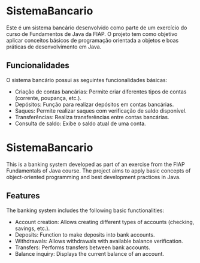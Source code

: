# SistemaBancario
Este é um sistema bancário desenvolvido como parte de um exercício do curso de Fundamentos de Java da FIAP. O projeto tem como objetivo aplicar conceitos básicos de programação orientada a objetos e boas práticas de desenvolvimento em Java.

## Funcionalidades
O sistema bancário possui as seguintes funcionalidades básicas:

* Criação de contas bancárias: Permite criar diferentes tipos de contas (corrente, poupança, etc.).
* Depósitos: Função para realizar depósitos em contas bancárias.
* Saques: Permite realizar saques com verificação de saldo disponível.
* Transferências: Realiza transferências entre contas bancárias.
* Consulta de saldo: Exibe o saldo atual de uma conta.

# SistemaBancario
This is a banking system developed as part of an exercise from the FIAP Fundamentals of Java course. The project aims to apply basic concepts of object-oriented programming and best development practices in Java.

## Features
The banking system includes the following basic functionalities:

* Account creation: Allows creating different types of accounts (checking, savings, etc.).
* Deposits: Function to make deposits into bank accounts.
* Withdrawals: Allows withdrawals with available balance verification.
* Transfers: Performs transfers between bank accounts.
* Balance inquiry: Displays the current balance of an account.
